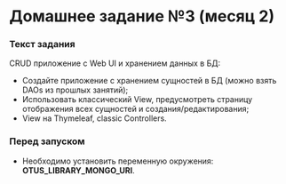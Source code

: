 # Домашнее задание №3 (месяц 2)

### Текст задания
CRUD приложение с Web UI и хранением данных в БД:
* Создайте приложение с хранением сущностей в БД (можно взять DAOs из прошлых занятий);
* Использовать классический View, предусмотреть страницу отображения всех сущностей и создания/редактирования;
* View на Thymeleaf, classic Controllers.

### Перед запуском
* Необходимо установить переменную окружения: **OTUS_LIBRARY_MONGO_URI**.

